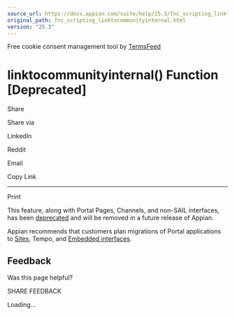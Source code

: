 ```yaml
---
source_url: https://docs.appian.com/suite/help/25.3/fnc_scripting_linktocommunityinternal.html
original_path: fnc_scripting_linktocommunityinternal.html
version: "25.3"
---
```


Free cookie consent management tool by [TermsFeed](https://www.termsfeed.com/)

# linktocommunityinternal() Function \[Deprecated\]

Share

Share via

LinkedIn

Reddit

Email

Copy Link

* * *

Print

This feature, along with Portal Pages, Channels, and non-SAIL interfaces, has been [deprecated](Deprecated_Features.html) and will be removed in a future release of Appian.

Appian recommends that customers plan migrations of Portal applications to [Sites](Sites.html), Tempo, and [Embedded interfaces](Embedded_Interfaces.html).

## Feedback

Was this page helpful?

SHARE FEEDBACK

Loading...